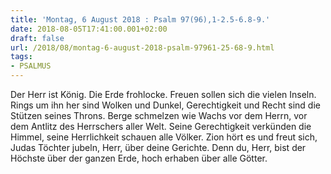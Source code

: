 ```yaml
---
title: 'Montag, 6 August 2018 : Psalm 97(96),1-2.5-6.8-9.'
date: 2018-08-05T17:41:00.001+02:00
draft: false
url: /2018/08/montag-6-august-2018-psalm-97961-25-68-9.html
tags: 
- PSALMUS
---
```


Der Herr ist König. Die Erde frohlocke. Freuen sollen sich die vielen Inseln. Rings um ihn her sind Wolken und Dunkel, Gerechtigkeit und Recht sind die Stützen seines Throns. Berge schmelzen wie Wachs vor dem Herrn, vor dem Antlitz des Herrschers aller Welt. Seine Gerechtigkeit verkünden die Himmel, seine Herrlichkeit schauen alle Völker. Zion hört es und freut sich, Judas Töchter jubeln, Herr, über deine Gerichte. Denn du, Herr, bist der Höchste über der ganzen Erde, hoch erhaben über alle Götter.